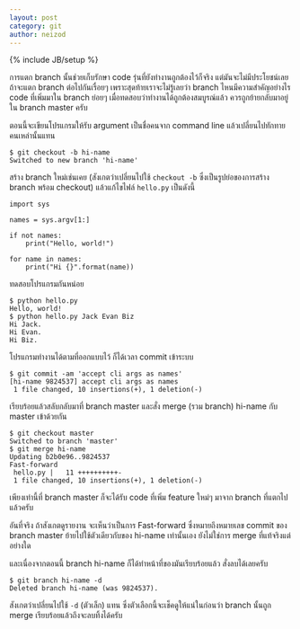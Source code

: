 ```yaml
---
layout: post
category: git
author: neizod
---
```

{% include JB/setup %}

การแตก branch นั้นช่วยเก็บรักษา code รุ่นที่ยังทำงานถูกต้องไว้ก็จริง แต่มันจะไม่มีประโยชน์เลยถ้าจะแตก branch ต่อไปกันเรื่อยๆ เพราะสุดท้ายเราจะไม่รู้เลยว่า branch ไหนมีความสำคัญอย่างไร code ที่เพิ่มมาใน branch ย่อยๆ เมื่อทดสอบว่าทำงานได้ถูกต้องสมบูรณ์แล้ว ควรถูกย้ายกลับมาอยู่ใน branch master ครับ

ตอนนี้จะเขียนโปรแกรมให้รับ argument เป็นชื่อคนจาก command line แล้วเปลี่ยนไปทักทายคนเหล่านั้นแทน

    $ git checkout -b hi-name
    Switched to new branch 'hi-name'

สร้าง branch ใหม่เช่นเคย (สังเกตว่าเปลี่ยนไปใช้ `checkout -b` ซึ่งเป็นรูปย่อของการสร้าง branch พร้อม checkout) แล้วแก้ไขไฟล์ `hello.py` เป็นดังนี้

    import sys

    names = sys.argv[1:]

    if not names:
        print("Hello, world!")

    for name in names:
        print("Hi {}".format(name))

ทดสอบโปรแกรมกันหน่อย

    $ python hello.py
    Hello, world!
    $ python hello.py Jack Evan Biz
    Hi Jack.
    Hi Evan.
    Hi Biz.

โปรแกรมทำงานได้ตามที่ออกแบบไว้ ก็ได้เวลา commit เข้าระบบ

    $ git commit -am 'accept cli args as names'
    [hi-name 9824537] accept cli args as names
     1 file changed, 10 insertions(+), 1 deletion(-)

เรียบร้อยแล้วสลับกลับมาที่ branch master และสั่ง merge (รวม branch) hi-name กับ master เข้าด้วยกัน

    $ git checkout master 
    Switched to branch 'master'
    $ git merge hi-name 
    Updating b2b0e96..9824537
    Fast-forward
     hello.py |   11 ++++++++++-
     1 file changed, 10 insertions(+), 1 deletion(-)

เพียงเท่านี้ที่ branch master ก็จะได้รับ code ที่เพิ่ม feature ใหม่ๆ มาจาก branch ที่แตกไปแล้วครับ

อันที่จริง ถ้าสังเกตดูรายงาน จะเห็นว่าเป็นการ Fast-forward ซึ่งหมายถึงหมายเลข commit ของ branch master ย้ายไปใช้ตัวเดียวกับของ hi-name เท่านั้นเอง ยังไม่ใช่การ merge ที่แท้จริงแต่อย่างใด

และเนื่องจากตอนนี้ branch hi-name ก็ได้ทำหน้าที่ของมันเรียบร้อยแล้ว สั่งลบได้เลยครับ

    $ git branch hi-name -d
    Deleted branch hi-name (was 9824537).

สังเกตว่าเปลี่ยนไปใช้ `-d` (ตัวเล็ก) แทน ซึ่งตัวเลือกนี้จะเช็คดูให้แน่ในก่อนว่า branch นั้นถูก merge เรียบร้อยแล้วถึงจะลบทิ้งได้ครับ
